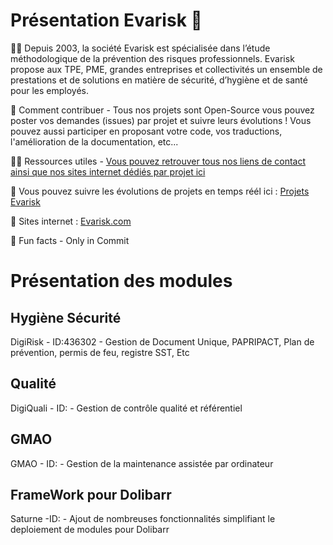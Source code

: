 # Présentation Evarisk 👋

🙋‍♀️ Depuis 2003, la société Evarisk est spécialisée dans l’étude méthodologique de la prévention des risques professionnels. Evarisk propose aux TPE, PME, grandes entreprises et collectivités un ensemble de prestations et de solutions en matière de sécurité, d’hygiène et de santé pour les employés.

🌈 Comment contribuer - Tous nos projets sont Open-Source vous pouvez poster vos demandes (issues) par projet et suivre leurs évolutions ! Vous pouvez aussi participer en proposant votre code, vos traductions, l'amélioration de la documentation, etc...

👩‍💻 Ressources utiles - [Vous pouvez retrouver tous nos liens de contact ainsi que nos sites internet dédiés par projet ici](https://www.evarisk.com/linktree)

🧙 Vous pouvez suivre les évolutions de projets en temps réél ici : [Projets Evarisk](https://github.com/orgs/Evarisk/projects/40/views/1?layout=board)

👩‍ Sites internet : [Evarisk.com](https://www.evarisk.com/) 

🍿 Fun facts - Only in Commit

# Présentation des modules
## Hygiène Sécurité
DigiRisk - ID:436302 - Gestion de Document Unique, PAPRIPACT, Plan de prévention, permis de feu, registre SST, Etc
## Qualité
DigiQuali - ID: - Gestion de contrôle qualité et référentiel
## GMAO
GMAO - ID: - Gestion de la maintenance assistée par ordinateur
## FrameWork pour Dolibarr
Saturne -ID: - Ajout de nombreuses fonctionnalités simplifiant le deploiement de modules pour Dolibarr







